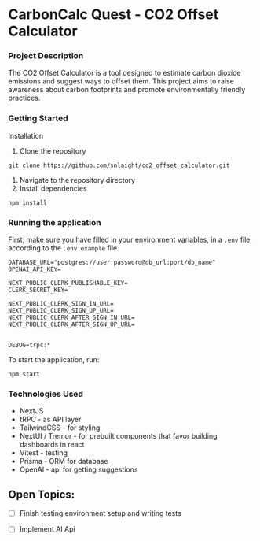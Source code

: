 # CarbonCalc Quest - CO2 Offset Calculator

### Project Description

The CO2 Offset Calculator is a tool designed to estimate carbon dioxide emissions and suggest ways to offset them. This project aims to raise awareness about carbon footprints and promote environmentally friendly practices.

### Getting Started

Installation

1. Clone the repository

```
git clone https://github.com/snlaight/co2_offset_calculator.git
```

1. Navigate to the repository directory
2. Install dependencies

```
npm install
```

### Running the application

First, make sure you have filled in your environment variables, in a `.env` file, according to the `.env.example` file.

```
DATABASE_URL="postgres://user:password@db_url:port/db_name"
OPENAI_API_KEY=

NEXT_PUBLIC_CLERK_PUBLISHABLE_KEY=
CLERK_SECRET_KEY=

NEXT_PUBLIC_CLERK_SIGN_IN_URL=
NEXT_PUBLIC_CLERK_SIGN_UP_URL=
NEXT_PUBLIC_CLERK_AFTER_SIGN_IN_URL=
NEXT_PUBLIC_CLERK_AFTER_SIGN_UP_URL=


DEBUG=trpc:*
```

To start the application, run:

```
npm start
```

### Technologies Used

- NextJS
- tRPC - as API layer
- TailwindCSS - for styling
- NextUI / Tremor - for prebuilt components that favor building dashboards in react
- Vitest - testing
- Prisma - ORM for database
- OpenAI - api for getting suggestions

## Open Topics:

- [ ] Finish testing environment setup and writing tests

- [ ] Implement AI Api
